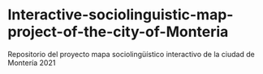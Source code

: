 # Interactive-sociolinguistic-map-project-of-the-city-of-Monteria
Repositorio del proyecto mapa sociolingüístico interactivo de la ciudad de Montería 2021

